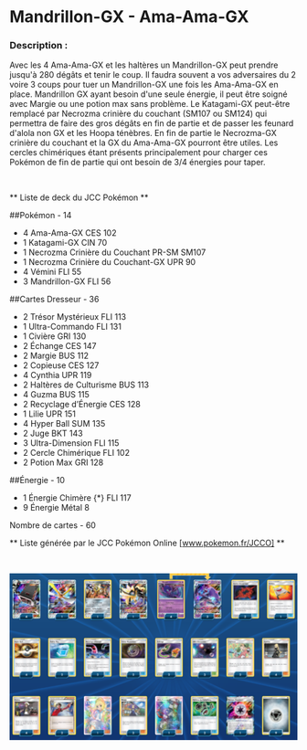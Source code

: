 # Mandrillon-GX - Ama-Ama-GX

### Description :
Avec les 4 Ama-Ama-GX et les haltères un Mandrillon-GX peut prendre jusqu'à 280 dégâts et tenir le coup. 
Il faudra souvent a vos adversaires du 2 voire 3 coups pour tuer un Mandrillon-GX une fois les Ama-Ama-GX en place.
Mandrillon GX ayant besoin d'une seule énergie, il peut être soigné avec Margie ou une potion max sans problème. 
Le Katagami-GX peut-être remplacé par Necrozma crinière du couchant (SM107 ou SM124) qui permettra de faire des gros dégâts en fin de partie et de passer les feunard d'alola non GX et les Hoopa ténèbres. 
En fin de partie le Necrozma-GX crinière du couchant et la GX du Ama-Ama-GX pourront être utiles. Les cercles chimériques étant présents principalement pour charger ces Pokémon de fin de partie qui ont besoin de 3/4 énergies pour taper.

<br>

** Liste de deck du JCC Pokémon **

##Pokémon - 14

* 4 Ama-Ama-GX CES 102
* 1 Katagami-GX CIN 70
* 1 Necrozma Crinière du Couchant PR-SM SM107
* 1 Necrozma Crinière du Couchant-GX UPR 90
* 4 Vémini FLI 55
* 3 Mandrillon-GX FLI 56

##Cartes Dresseur - 36

* 2 Trésor Mystérieux FLI 113
* 1 Ultra-Commando FLI 131
* 1 Civière GRI 130
* 2 Échange CES 147
* 2 Margie BUS 112
* 2 Copieuse CES 127
* 4 Cynthia UPR 119
* 2 Haltères de Culturisme BUS 113
* 4 Guzma BUS 115
* 2 Recyclage d’Énergie CES 128
* 1 Lilie UPR 151
* 4 Hyper Ball SUM 135
* 2 Juge BKT 143
* 3 Ultra-Dimension FLI 115
* 2 Cercle Chimérique FLI 102
* 2 Potion Max GRI 128

##Énergie - 10

* 1 Énergie Chimère {*} FLI 117
* 9 Énergie Métal  8

Nombre de cartes - 60

** Liste générée par le JCC Pokémon Online [www.pokemon.fr/JCCO] **

<br>

![alt text](img/MandrillonAma-Ama.png)